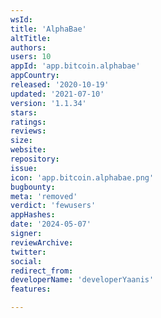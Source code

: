 ```yaml
---
wsId: 
title: 'AlphaBae'
altTitle: 
authors: 
users: 10
appId: 'app.bitcoin.alphabae'
appCountry: 
released: '2020-10-19'
updated: '2021-07-10'
version: '1.1.34'
stars: 
ratings: 
reviews: 
size: 
website: 
repository: 
issue: 
icon: 'app.bitcoin.alphabae.png'
bugbounty: 
meta: 'removed'
verdict: 'fewusers'
appHashes: 
date: '2024-05-07'
signer: 
reviewArchive: 
twitter: 
social: 
redirect_from: 
developerName: 'developerYaanis'
features: 

---
```


